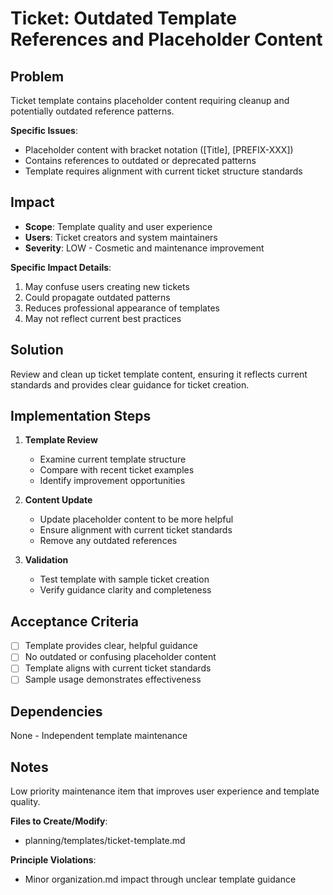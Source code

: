 
# Ticket: Outdated Template References and Placeholder Content

## Problem

Ticket template contains placeholder content requiring cleanup and potentially outdated reference patterns.

**Specific Issues**:
- Placeholder content with bracket notation ([Title], [PREFIX-XXX])
- Contains references to outdated or deprecated patterns
- Template requires alignment with current ticket structure standards

## Impact

- **Scope**: Template quality and user experience
- **Users**: Ticket creators and system maintainers
- **Severity**: LOW - Cosmetic and maintenance improvement

**Specific Impact Details**:
1. May confuse users creating new tickets
2. Could propagate outdated patterns
3. Reduces professional appearance of templates
4. May not reflect current best practices

## Solution

Review and clean up ticket template content, ensuring it reflects current standards and provides clear guidance for ticket creation.

## Implementation Steps

1. **Template Review**
   - Examine current template structure
   - Compare with recent ticket examples
   - Identify improvement opportunities

2. **Content Update**
   - Update placeholder content to be more helpful
   - Ensure alignment with current ticket standards
   - Remove any outdated references

3. **Validation**
   - Test template with sample ticket creation
   - Verify guidance clarity and completeness

## Acceptance Criteria

- [ ] Template provides clear, helpful guidance
- [ ] No outdated or confusing placeholder content
- [ ] Template aligns with current ticket standards
- [ ] Sample usage demonstrates effectiveness

## Dependencies

None - Independent template maintenance

## Notes

Low priority maintenance item that improves user experience and template quality.

**Files to Create/Modify**:
- planning/templates/ticket-template.md

**Principle Violations**:
- Minor organization.md impact through unclear template guidance
